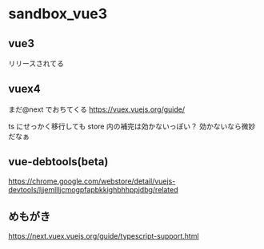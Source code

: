# sandbox_vue3

## vue3

リリースされてる

## vuex4

まだ@next でおちてくる
https://vuex.vuejs.org/guide/

ts にせっかく移行しても store 内の補完は効かないっぽい？
効かないなら微妙だなぁ

## vue-debtools(beta)

https://chrome.google.com/webstore/detail/vuejs-devtools/ljjemllljcmogpfapbkkighbhhppjdbg/related

## めもがき

https://next.vuex.vuejs.org/guide/typescript-support.html
